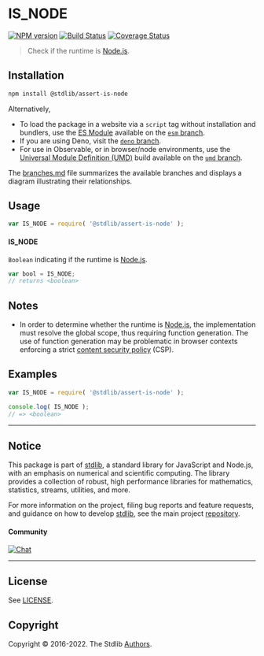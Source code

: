 <!--

@license Apache-2.0

Copyright (c) 2018 The Stdlib Authors.

Licensed under the Apache License, Version 2.0 (the "License");
you may not use this file except in compliance with the License.
You may obtain a copy of the License at

   http://www.apache.org/licenses/LICENSE-2.0

Unless required by applicable law or agreed to in writing, software
distributed under the License is distributed on an "AS IS" BASIS,
WITHOUT WARRANTIES OR CONDITIONS OF ANY KIND, either express or implied.
See the License for the specific language governing permissions and
limitations under the License.

-->

# IS_NODE

[![NPM version][npm-image]][npm-url] [![Build Status][test-image]][test-url] [![Coverage Status][coverage-image]][coverage-url] <!-- [![dependencies][dependencies-image]][dependencies-url] -->

> Check if the runtime is [Node.js][node-js].

<section class="installation">

## Installation

```bash
npm install @stdlib/assert-is-node
```

Alternatively,

-   To load the package in a website via a `script` tag without installation and bundlers, use the [ES Module][es-module] available on the [`esm` branch][esm-url].
-   If you are using Deno, visit the [`deno` branch][deno-url].
-   For use in Observable, or in browser/node environments, use the [Universal Module Definition (UMD)][umd] build available on the [`umd` branch][umd-url].

The [branches.md][branches-url] file summarizes the available branches and displays a diagram illustrating their relationships.

</section>

<section class="usage">

## Usage

```javascript
var IS_NODE = require( '@stdlib/assert-is-node' );
```

#### IS_NODE

`Boolean` indicating if the runtime is [Node.js][node-js].

```javascript
var bool = IS_NODE;
// returns <boolean>
```

</section>

<!-- /.usage -->

<section class="notes">

## Notes

-   In order to determine whether the runtime is [Node.js][node-js], the implementation must resolve the global scope, thus requiring function generation. The use of function generation may be problematic in browser contexts enforcing a strict [content security policy][mdn-csp] (CSP).

</section>

<!-- /.notes -->

<section class="examples">

## Examples

<!-- eslint no-undef: "error" -->

```javascript
var IS_NODE = require( '@stdlib/assert-is-node' );

console.log( IS_NODE );
// => <boolean>
```

</section>

<!-- /.examples -->

<!-- Section for related `stdlib` packages. Do not manually edit this section, as it is automatically populated. -->

<section class="related">

</section>

<!-- /.related -->

<!-- Section for all links. Make sure to keep an empty line after the `section` element and another before the `/section` close. -->


<section class="main-repo" >

* * *

## Notice

This package is part of [stdlib][stdlib], a standard library for JavaScript and Node.js, with an emphasis on numerical and scientific computing. The library provides a collection of robust, high performance libraries for mathematics, statistics, streams, utilities, and more.

For more information on the project, filing bug reports and feature requests, and guidance on how to develop [stdlib][stdlib], see the main project [repository][stdlib].

#### Community

[![Chat][chat-image]][chat-url]

---

## License

See [LICENSE][stdlib-license].


## Copyright

Copyright &copy; 2016-2022. The Stdlib [Authors][stdlib-authors].

</section>

<!-- /.stdlib -->

<!-- Section for all links. Make sure to keep an empty line after the `section` element and another before the `/section` close. -->

<section class="links">

[npm-image]: http://img.shields.io/npm/v/@stdlib/assert-is-node.svg
[npm-url]: https://npmjs.org/package/@stdlib/assert-is-node

[test-image]: https://github.com/stdlib-js/assert-is-node/actions/workflows/test.yml/badge.svg?branch=main
[test-url]: https://github.com/stdlib-js/assert-is-node/actions/workflows/test.yml?query=branch:main

[coverage-image]: https://img.shields.io/codecov/c/github/stdlib-js/assert-is-node/main.svg
[coverage-url]: https://codecov.io/github/stdlib-js/assert-is-node?branch=main

<!--

[dependencies-image]: https://img.shields.io/david/stdlib-js/assert-is-node.svg
[dependencies-url]: https://david-dm.org/stdlib-js/assert-is-node/main

-->

[chat-image]: https://img.shields.io/gitter/room/stdlib-js/stdlib.svg
[chat-url]: https://gitter.im/stdlib-js/stdlib/

[stdlib]: https://github.com/stdlib-js/stdlib

[stdlib-authors]: https://github.com/stdlib-js/stdlib/graphs/contributors

[umd]: https://github.com/umdjs/umd
[es-module]: https://developer.mozilla.org/en-US/docs/Web/JavaScript/Guide/Modules

[deno-url]: https://github.com/stdlib-js/assert-is-node/tree/deno
[umd-url]: https://github.com/stdlib-js/assert-is-node/tree/umd
[esm-url]: https://github.com/stdlib-js/assert-is-node/tree/esm
[branches-url]: https://github.com/stdlib-js/assert-is-node/blob/main/branches.md

[stdlib-license]: https://raw.githubusercontent.com/stdlib-js/assert-is-node/main/LICENSE

[node-js]: https://nodejs.org/en/

[mdn-csp]: https://developer.mozilla.org/en-US/docs/Web/HTTP/CSP

</section>

<!-- /.links -->
